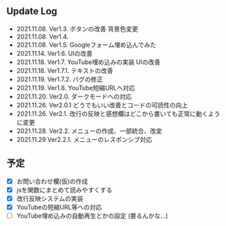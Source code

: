 ## Update Log
* 2021.11.08. Ver1.3.   ボタンの改善 背景色変更
* 2021.11.08. Ver1.4.
* 2021.11.08. Ver1.5.   Googleフォーム埋め込んでみた
* 2021.11.14. Ver1.6.   UIの改善
* 2021.11.18. Ver1.7.   YouTube埋め込みの実装 UIの改善
* 2021.11.18. Ver1.7.1. テキストの改善
* 2021.11.19. Ver1.7.2. バグの修正
* 2021.11.19. Ver1.8.   YouTube短縮URLへ対応
* 2021.11.20. Ver2.0.   ダークモードへの対応
* 2021.11.26. Ver2.0.1  どうでもいい改善とコードの可読性の向上  
* 2021.11.26. Ver2.1.   改行の反映と感想欄はどこから書いても正常に動くように変更
* 2021.11.28. Ver2.2.   メニューの作成、一部統合、改変
* 2021.11.29  Ver2.2.1. メニューのレスポンシブ対応
## 予定
- [x]  お問い合わせ欄(仮)の作成
- [x]  jsを関数にまとめて読みやすくする
- [x]  改行反映システムの実装
- [x]  YouTubeの短縮URL等への対応
- [ ]  YouTube埋め込みの自動再生とかの設定 (要るんかな...)
